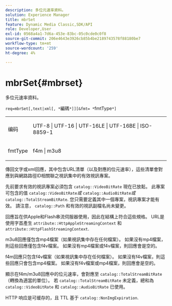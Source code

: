 ```yaml
---
description: 多位元速率資料。
solution: Experience Manager
title: mbrSet
feature: Dynamic Media Classic,SDK/API
role: Developer,User
exl-id: 0568a4a1-7d6a-453e-83bc-05c0cde0c0f8
source-git-commit: 206e4643e3926cb85b4be2189743578f88180be7
workflow-type: tm+mt
source-wordcount: '259'
ht-degree: 4%

---
```


# mbrSet{#mbrset}

多位元速率資料。

`req=mbrSet[,text|xml[, *`編碼`*]][&fmt= *`fmtType`*]`

<table id="simpletable_D2B8704E09B34337870A257CD7CB5C56"> 
 <tr class="strow"> 
  <td class="stentry"> <p><span class="codeph"><span class="varname"> 编码</span></span> </p> </td> 
  <td class="stentry"> <p><span class="codeph"> UTF-8 | UTF-16 | UTF-16LE | UTF-16BE | ISO-8859-1</span> </p></td> 
 </tr> 
 <tr class="strow"> 
  <td class="stentry"> <p><span class="codeph"><span class="varname"> fmtType</span></span> </p></td> 
  <td class="stentry"> <p><span class="codeph"> f4m | m3u8</span> </p></td> 
 </tr> 
</table>

傳回文字或xml回應，其中包含URL清單（以及對應的位元速率），這些清單會對應到與網路路徑ID相關聯之視訊集中的有效視訊專案。

先前要求有效的視訊專案必須包含 `catalog::VideoBitRate` 現在已放鬆。 此專案可包含的值 `catalog::VideoBitRate`*或* `catalog::AudioBitRate`*或* `catalog::TotalStreamBitRate`. 您只需要定義其中一個專案，視訊專案才能有效。 請注意， `catalog::Path` 和有效的視訊副檔名尚未變更。

回應旨在供Apple和Flash串流伺服器使用，因此在結構上符合這些規格。 URL是使用字首產生 `attribute::HttpAppleStreamingContext` 和 `attribute::HttpFlashStreamingContext`.

m3u8回應僅包含mp4檔案（如果視訊集中存在任何檔案）。 如果沒有mp4檔案，則這些回應僅包含f4v檔案。 如果沒有mp4檔案或f4v檔案，則回應會是空的。

f4m回應只包含f4v檔案（如果視訊集中存在任何檔案）。 如果沒有f4v檔案，則這些回應只會包含mp4檔案。 如果沒有f4v檔案或mp4檔案，則回應會是空的。

顯示在f4m/m3u8回應中的位元速率，會對應至 `catalog::TotalStreamBitRate` （轉換為適當的單位）。 若 `catalog::TotalStreamBitRate` 未定義，總和為 `catalog::VideoBitRate` 和 `catalog::AudioBitRate` 已使用。

HTTP 响应是可缓存的，且 TTL 基于 `catalog::NonImgExpiration`.
